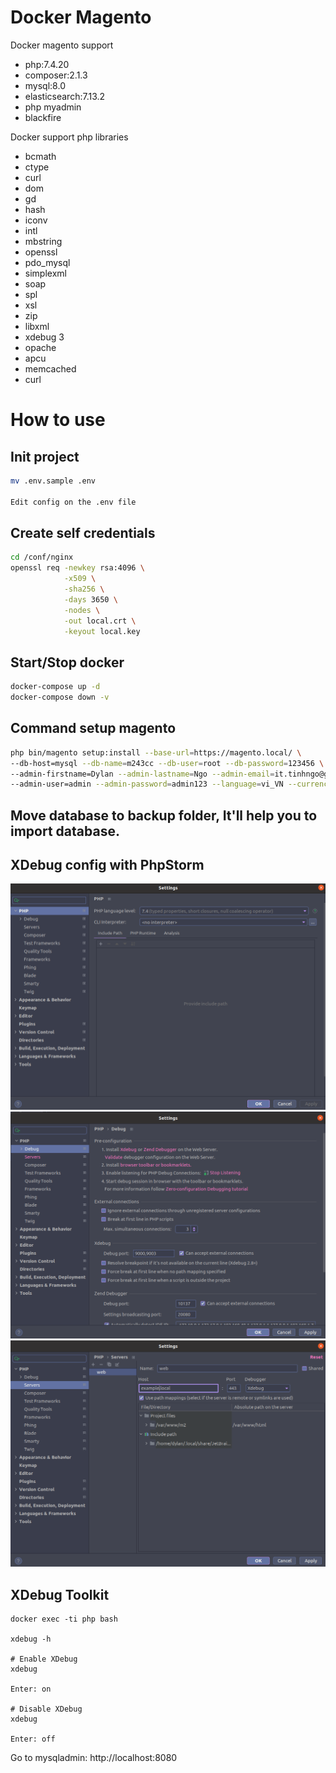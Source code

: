 # Docker Magento

Docker magento support

* php:7.4.20
* composer:2.1.3
* mysql:8.0
* elasticsearch:7.13.2
* php myadmin
* blackfire

Docker support php libraries

* bcmath
* ctype
* curl
* dom
* gd
* hash
* iconv
* intl
* mbstring
* openssl
* pdo_mysql
* simplexml
* soap
* spl
* xsl
* zip
* libxml
* xdebug 3
* opache
* apcu
* memcached
* curl

# How to use
## Init project
```bash
mv .env.sample .env

Edit config on the .env file
```

## Create self credentials
```bash
cd /conf/nginx
openssl req -newkey rsa:4096 \
            -x509 \
            -sha256 \
            -days 3650 \
            -nodes \
            -out local.crt \
            -keyout local.key
```

## Start/Stop docker
```bash
docker-compose up -d
docker-compose down -v

```

## Command setup magento
```bash
php bin/magento setup:install --base-url=https://magento.local/ \
--db-host=mysql --db-name=m243cc --db-user=root --db-password=123456 \
--admin-firstname=Dylan --admin-lastname=Ngo --admin-email=it.tinhngo@gmail.com \
--admin-user=admin --admin-password=admin123 --language=vi_VN --currency=VND --timezone=Asia/Ho_Chi_Minh --session-save=db --use-rewrites=1 --use-secure=1 --use-secure-admin=1 --elasticsearch-host=elasticsearch --elasticsearch-port=9200 --search-engine=elasticsearch7 --elasticsearch-index-prefix=pdm --elasticsearch-enable-auth=false  --cleanup-database
```

## Move database to backup folder, It'll help you to import database.

## XDebug config with PhpStorm

![Step 1](./data/backup/debug1.png)
![Step 2](./data/backup/debug2.png)
![Step 3](./data/backup/debug3.png)


## XDebug Toolkit
```
docker exec -ti php bash

xdebug -h

# Enable XDebug
xdebug

Enter: on

# Disable XDebug
xdebug

Enter: off
```

Go to mysqladmin: http://localhost:8080
